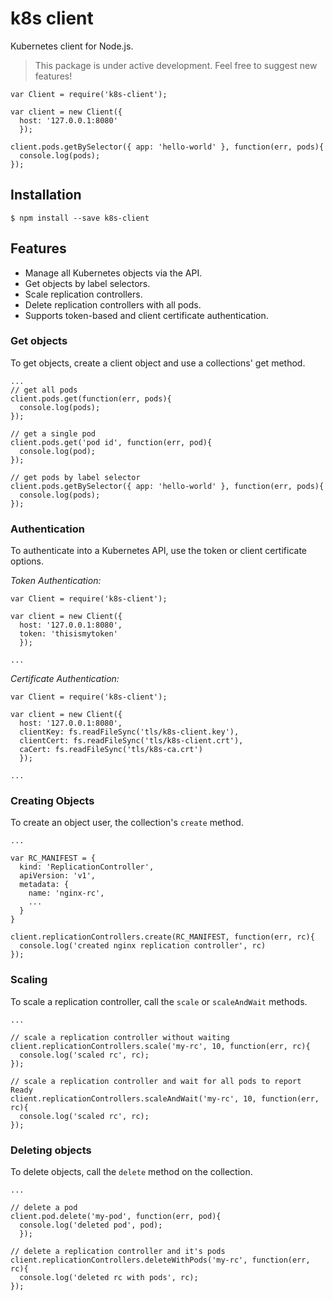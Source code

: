 # k8s client
Kubernetes client for Node.js.

> This package is under active development. Feel free to suggest new features!

```
var Client = require('k8s-client');

var client = new Client({
  host: '127.0.0.1:8080'
  });

client.pods.getBySelector({ app: 'hello-world' }, function(err, pods){
  console.log(pods);
});
```

## Installation

```
$ npm install --save k8s-client
```

## Features

* Manage all Kubernetes objects via the API.
* Get objects by label selectors.
* Scale replication controllers.
* Delete replication controllers with all pods.
* Supports token-based and client certificate authentication.

### Get objects
To get objects, create a client object and use a collections' get method.

```
...
// get all pods
client.pods.get(function(err, pods){
  console.log(pods);
});

// get a single pod
client.pods.get('pod id', function(err, pod){
  console.log(pod);
});

// get pods by label selector
client.pods.getBySelector({ app: 'hello-world' }, function(err, pods){
  console.log(pods);
});
```

### Authentication
To authenticate into a Kubernetes API, use the token or client certificate options.

*Token Authentication:*
```
var Client = require('k8s-client');

var client = new Client({
  host: '127.0.0.1:8080',
  token: 'thisismytoken'
  });

...
```

*Certificate Authentication:*
```
var Client = require('k8s-client');

var client = new Client({
  host: '127.0.0.1:8080',
  clientKey: fs.readFileSync('tls/k8s-client.key'),
  clientCert: fs.readFileSync('tls/k8s-client.crt'),
  caCert: fs.readFileSync('tls/k8s-ca.crt')
  });

...
```

### Creating Objects
To create an object user, the collection's `create` method.

```
...

var RC_MANIFEST = {
  kind: 'ReplicationController',
  apiVersion: 'v1',
  metadata: {
    name: 'nginx-rc',
    ...
  }
}

client.replicationControllers.create(RC_MANIFEST, function(err, rc){
  console.log('created nginx replication controller', rc)
});
```

### Scaling
To scale a replication controller, call the `scale` or `scaleAndWait` methods.

```
...

// scale a replication controller without waiting
client.replicationControllers.scale('my-rc', 10, function(err, rc){
  console.log('scaled rc', rc);
});

// scale a replication controller and wait for all pods to report Ready
client.replicationControllers.scaleAndWait('my-rc', 10, function(err, rc){
  console.log('scaled rc', rc);
});

```

### Deleting objects
To delete objects, call the `delete` method on the collection.

```
...

// delete a pod
client.pod.delete('my-pod', function(err, pod){
  console.log('deleted pod', pod);
  });

// delete a replication controller and it's pods
client.replicationControllers.deleteWithPods('my-rc', function(err, rc){
  console.log('deleted rc with pods', rc);
});
```
